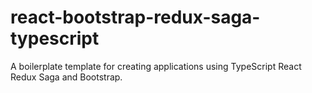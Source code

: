 # react-bootstrap-redux-saga-typescript
A boilerplate template for creating applications using TypeScript React Redux Saga and Bootstrap.
